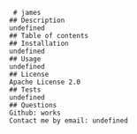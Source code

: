 
       # james
      ## Description 
      undefined
      ## Table of contents
      ## Installation
      undefined
      ## Usage
      undefined
      ## License
      Apache License 2.0
      ## Tests
      undefined
      ## Questions
      Github: works
      Contact me by email: undefined
  